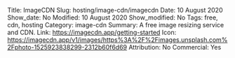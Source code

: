 Title: ImageCDN
Slug: hosting/image-cdn/imagecdn
Date: 10 August 2020
Show_date: No
Modified: 10 August 2020
Show_modified: No
Tags: free, cdn, hosting
Category: image-cdn
Summary: A free image resizing service and CDN.
Link: https://imagecdn.app/getting-started
Icon: https://imagecdn.app/v1/images/https%3A%2F%2Fimages.unsplash.com%2Fphoto-1525923838299-2312b60f6d69
Attribution: No
Commercial: Yes
 